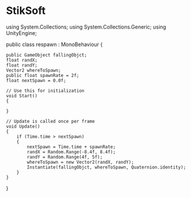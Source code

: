 # StikSoft
using System.Collections;
using System.Collections.Generic;
using UnityEngine;

public class respawn : MonoBehaviour
{

    public GameObject fallingObjct;
    float randX;
    float randY;
    Vector2 whereToSpawn;
    public float spawnRate = 2f;
    float nextSpawn = 0.0f;

    // Use this for initialization
    void Start()
    {

    }

    // Update is called once per frame
    void Update()
    {
        if (Time.time > nextSpawn)
        {
            nextSpawn = Time.time + spawnRate;
            randX = Random.Range(-8.4f, 8.4f);
            randY = Random.Range(4f, 5f);
            whereToSpawn = new Vector2(randX, randY);
            Instantiate(fallingObjct, whereToSpawn, Quaternion.identity);
        }
    }
}


  

